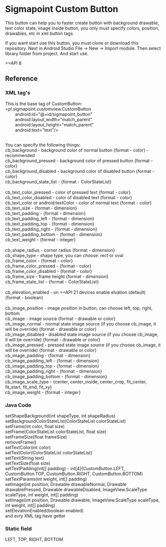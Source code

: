 <h1> Sigmapoint Custom Button </h1>

<p> This button can help you to faster create button with background drawable, text color state, image inside button,
you only must specify colors, position, drawables, etc in xml button tags.</p>
<p> If you want start use this button, you must clone or download this repository. Next in Android Studio File -> New -> Import module.
Then select library folder from project. And start use. </p>
<p> >=API 8 </p>

<h2> Reference </h2>
<h3> XML tag's </h3>

This is the base tag of CustomButton:<br>
\<pl.sigmapoint.customview.CustomButton<br>
     &emsp;&emsp;   android:id="@+id/sigmapoint_button"<br>
     &emsp;&emsp;   android:layout_width="match_parent"<br>
     &emsp;&emsp;   android:layout_height="match_parent"<br>
     &emsp;&emsp;   android:text="text"/><br>
</br>
<p> You can specify the following things:<br>
cb_background - background color of normal button  {format - color} - recommended <br>
cb_background_pressed - background color of pressed button {format - color} <br>
cb_background_disabled - background color of disabled button {format - color} <br>
cb_background_state_list - {format - ColorStateList} <br>
<br>
cb_text_color_pressed - color of pressed text {format - color} <br>
cb_text_color_disabled - color of disabled text {format - color}  <br>
cb_text_color or android:textColor - color of normal text {format - color} <br>
cb_text_size - {format - dimension} <br>
cb_text_padding - {format - dimension} <br>
cb_text_padding_left - {format - dimension} <br>
cb_text_padding_top - {format - dimension} <br>
cb_text_padding_right - {format - dimension} <br>
cb_text_padding_bottom - {format - dimension} <br>
cb_text_weight - {format - integer} <br>
<br>
cb_shape_radius - corner radius {format - dimension}<br>
cb_shape_type - shape type, you can choose: rect or oval <br>
cb_frame_color - {format - color} <br>
cb_frame_color_pressed - {format - color} <br>
cb_frame_color_disabled - {format - color} <br>
cb_frame_size - frame height {format - dimension} <br>
cb_frame_state_list - {format - ColorStateList} <br>
<br>
cb_elevation_enabled - on >=API 21 devices enable elvation (default) {format - boolean} <br>
<br>
cb_image_position - image position in button, can choose left, top, right, bottom <br>
cb_image - image source {format - drawable or color} <br>
cb_image_normal - normal state image source (if you choose cb_image, it will be override) {format - drawable or color} <br>
cb_image_disabled - disabled state image source (if you choose cb_image, it will be override) {format - drawable or color} <br>
cb_image_pressed - pressed state image source (if you choose cb_image, it will be override) {format - drawable or color} <br>
cb_image_padding - {format - dimension} <br>
cb_image_padding_left - {format - dimension} <br>
cb_image_padding_top - {format - dimension} <br>
cb_image_padding_right - {format - dimension} <br>
cb_image_padding_bottom - {format - dimension} <br>
cb_image_scale_type - {center, center_inside, center_crop, fit_center, fit_start, fit_end, fit_xy} <br>
cb_image_weight - {format - integer} </p>
<h3> Java Code </h3>
setShapeBackground(int shapeType, int shapeRadius) <br>
setBackgroundColorStateList(ColorStateList colorStateList) <br>
setFrame(int color, float size)	<br>
setFrame(ColorStateList colorStateList, float size) <br>
setFrameSize(float frameSize) <br>
removeFrame() <br>
setTextColor(int color) <br>
setTextColor(ColorStateList colorStateList) <br>
setText(String text) <br>
setTextSize(float size) <br>
setTextPadding(int[] padding) - int[4]{CustomButton.LEFT, CustomButton.TOP, CustomButton.RIGHT, CustomButton.BOTTOM} <br>
setTextParams(int weight, int[] padding) <br>
setImage(int position, Drawable drawableNormal, Drawable drawablePressed, Drawable drawableDisabled, ImageView.ScaleType scaleType, int weight, int[] padding) <br>
setImage(int position, Drawable drawable, ImageView.ScaleType scaleType, int weight, int[] padding)<br>
setElevationEnabled(boolean enabled) <br>
and evry XML tag have getter
<h3> Static field </h3>
LEFT, TOP, RIGHT, BOTTOM
